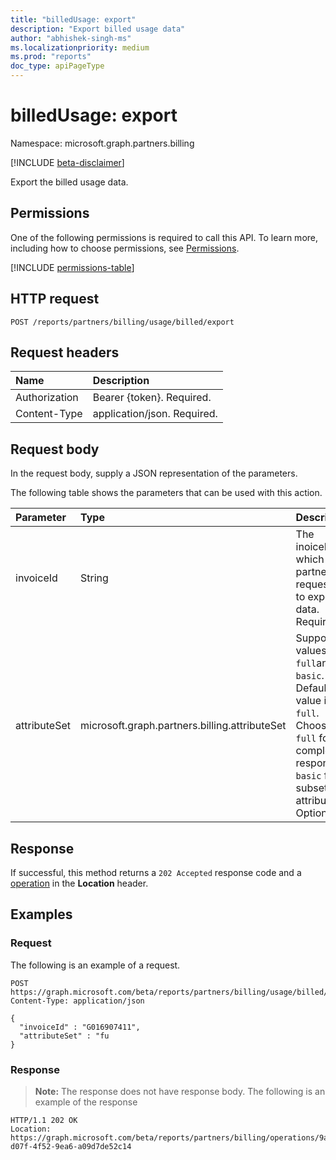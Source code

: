 ```yaml
---
title: "billedUsage: export"
description: "Export billed usage data"
author: "abhishek-singh-ms"
ms.localizationpriority: medium
ms.prod: "reports"
doc_type: apiPageType
---
```


# billedUsage: export
Namespace: microsoft.graph.partners.billing

[!INCLUDE [beta-disclaimer](../../includes/beta-disclaimer.md)]

Export the billed usage data.

## Permissions
One of the following permissions is required to call this API. To learn more, including how to choose permissions, see [Permissions](/graph/permissions-reference).

<!-- {
  "blockType": "permissions",
  "name": "partners-permissions"
}
-->
[!INCLUDE [permissions-table](../includes/permissions/partners-permissions.md)]

## HTTP request

<!-- {
  "blockType": "ignored"
}
-->
``` http
POST /reports/partners/billing/usage/billed/export
```

## Request headers
|Name|Description|
|:---|:---|
|Authorization|Bearer {token}. Required.|
|Content-Type|application/json. Required.|

## Request body
In the request body, supply a JSON representation of the parameters.

The following table shows the parameters that can be used with this action.

|Parameter|Type|Description|
|:---|:---|:---|
|invoiceId|String|The inoiceId for which partner has requested to export data. Required.|
|attributeSet|microsoft.graph.partners.billing.attributeSet|Supported values are: `full`and `basic`. Default value is `full`. Choose `full` for a complete response or `basic` for a subset of attributes. Optional.|



## Response

If successful, this method returns a `202 Accepted` response code and a [operation](../resources/partners-billing-operation.md) in the **Location** header.

## Examples

### Request
The following is an example of a request.
<!-- {
  "blockType": "request",
  "name": "billedusagethis.export"
}
-->
``` http
POST https://graph.microsoft.com/beta/reports/partners/billing/usage/billed/export
Content-Type: application/json

{
  "invoiceId" : "G016907411",
  "attributeSet" : "fu
}
```


### Response
>**Note:** The response does not have response body.
The following is an example of the response
<!-- {
  "blockType": "response",
  "truncated": true,  
}
-->
``` http
HTTP/1.1 202 OK
Location: https://graph.microsoft.com/beta/reports/partners/billing/operations/9ab9cb54-d07f-4f52-9ea6-a09d7de52c14

```